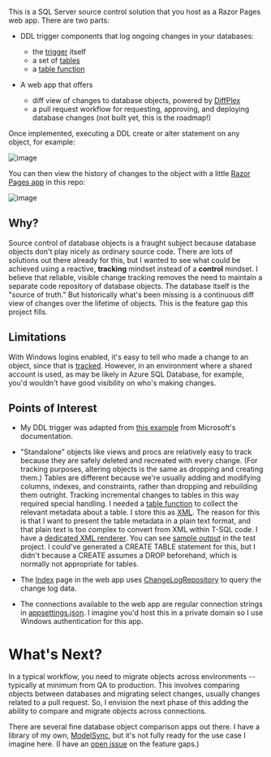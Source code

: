 This is a SQL Server source control solution that you host as a Razor Pages web app. There are two parts:

- DDL trigger components that log ongoing changes in your databases:
  - the [trigger](https://github.com/adamfoneil/ChangeLogUtil/blob/master/Trigger.sql) itself
  - a set of [tables](https://github.com/adamfoneil/ChangeLogUtil/blob/master/Tables.sql)
  - a [table function](https://github.com/adamfoneil/ChangeLogUtil/blob/master/TableComponents.sql)

- A web app that offers
  - diff view of changes to database objects, powered by [DiffPlex](https://github.com/mmanela/diffplex)
  - a pull request workflow for requesting, approving, and deploying database changes (not built yet, this is the roadmap!)

Once implemented, executing a DDL create or alter statement on any object, for example:

![image](https://user-images.githubusercontent.com/4549398/127789248-29c52b3c-64db-4abd-b737-0b1eb34737f3.png)

You can then view the history of changes to the object with a little [Razor Pages app](https://github.com/adamfoneil/ChangeLogUtil/tree/master/ChangeLog.Web) in this repo:

![image](https://user-images.githubusercontent.com/4549398/127789297-5bda234a-72a7-423d-a685-54e580ede26c.png)


## Why?
Source control of database objects is a fraught subject because database objects don't play nicely as ordinary source code. There are lots of solutions out there already for this, but I wanted to see what could be achieved using a reactive, **tracking** mindset instead of a **control** mindset. I believe that reliable, visible change tracking removes the need to maintain a separate code repository of database objects. The database itself is the "source of truth." But historically what's been missing is a continuous diff view of changes over the lifetime of objects. This is the feature gap this project fills.

## Limitations
With Windows logins enabled, it's easy to tell who made a change to an object, since that is [tracked](https://github.com/adamfoneil/ChangeLogUtil/blob/master/Tables.sql#L9). However, in an environment where a shared account is used, as may be likely in Azure SQL Database, for example, you'd wouldn't have good visibility on who's making changes.

## Points of Interest
- My DDL trigger was adapted from [this example](https://docs.microsoft.com/en-us/sql/t-sql/functions/eventdata-transact-sql?view=sql-server-ver15#b-creating-a-log-table-with-event-data-in-a-ddl-trigger) from Microsoft's documentation.

- "Standalone" objects like views and procs are relatively easy to track because they are safely deleted and recreated with every change. (For tracking purposes, altering objects is the same as dropping and creating them.) Tables are different because we're usually adding and modifying columns, indexes, and constraints, rather than dropping and rebuilding them outright. Tracking incremental changes to tables in this way required special handling. I needed a [table function](https://github.com/adamfoneil/ChangeLogUtil/blob/master/TableComponents.sql) to collect the relevant metadata about a table. I store this as [XML](https://github.com/adamfoneil/ChangeLogUtil/blob/master/Trigger.sql#L48-L49). The reason for this is that I want to present the table metadata in a plain text format, and that plain text is too complex to convert from XML within T-SQL code. I have a [dedicated XML renderer](https://github.com/adamfoneil/ChangeLogUtil/blob/master/ChangeLog.Services/TableDefRenderer.cs). You can see [sample output](https://github.com/adamfoneil/ChangeLogUtil/blob/master/ChangeLog.Test/Resources/Appointment.txt) in the test project. I could've generated a CREATE TABLE statement for this, but I didn't because a CREATE assumes a DROP beforehand, which is normally not appropriate for tables.

- The [Index](https://github.com/adamfoneil/ChangeLogUtil/blob/master/ChangeLog.Web/Pages/Index.cshtml) page in the web app uses [ChangeLogRepository](https://github.com/adamfoneil/ChangeLogUtil/blob/master/ChangeLog.Services/ChangeLogRepository.cs) to query the change log data.

- The connections available to the web app are regular connection strings in [appsettings.json](https://github.com/adamfoneil/ChangeLogUtil/blob/master/ChangeLog.Web/appsettings.json#L2-L5). I imagine you'd host this in a private domain so I use Windows authentication for this app.

# What's Next?
In a typical workflow, you need to migrate objects across environments -- typically at minimum from QA to production. This involves comparing objects between databases and migrating select changes, usually changes related to a pull request. So, I envision the next phase of this adding the ability to compare and migrate objects across connections.

There are several fine database object comparison apps out there. I have a library of my own, [ModelSync](https://github.com/adamfoneil/ModelSync), but it's not fully ready for the use case I imagine here. (I have an [open issue](https://github.com/adamfoneil/ModelSync/issues/16) on the feature gaps.)


